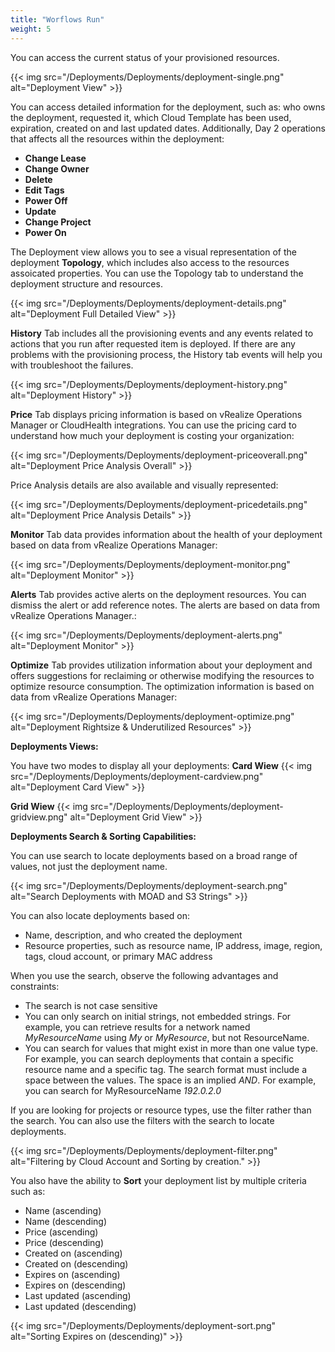 ```yaml
---
title: "Worflows Run"
weight: 5
---
```


You can access the current status of your provisioned resources.<br> 

{{< img src="/Deployments/Deployments/deployment-single.png" alt="Deployment View" >}}

You can access detailed information for the deployment, such as: who owns the deployment, requested it, which Cloud Template has been used, expiration, created on and last updated dates. Additionally, Day 2 operations that affects all the resources within the deployment:

 <ul>
    <li><strong>Change Lease</strong></li>
    <li><strong>Change Owner</strong></li>
    <li><strong>Delete</strong></li>
    <li><strong>Edit Tags</strong></li>
    <li><strong>Power Off</strong></li>
    <li><strong>Update</strong></li>
    <li><strong>Change Project</strong></li>
    <li><strong>Power On</strong></li>
 </ul>

The Deployment view allows you to see a visual representation of the deployment <strong>Topology</strong>, which includes also access to the resources assoicated properties. You can use the Topology tab to understand the deployment structure and resources.

{{< img src="/Deployments/Deployments/deployment-details.png" alt="Deployment Full Detailed View" >}}

<strong>History</strong> Tab includes all the provisioning events and any events related to actions that you run after requested item is deployed. If there are any problems with the provisioning process, the History tab events will help you with troubleshoot the failures.

{{< img src="/Deployments/Deployments/deployment-history.png" alt="Deployment History" >}}

<strong>Price</strong> Tab displays pricing information is based on vRealize Operations Manager or CloudHealth integrations. You can use the pricing card to understand how much your deployment is costing your organization:

{{< img src="/Deployments/Deployments/deployment-priceoverall.png" alt="Deployment Price Analysis Overall" >}}

Price Analysis details are also available and visually represented:

{{< img src="/Deployments/Deployments/deployment-pricedetails.png" alt="Deployment Price Analysis Details" >}}

<strong>Monitor</strong> Tab data provides information about the health of your deployment based on data from vRealize Operations Manager:

{{< img src="/Deployments/Deployments/deployment-monitor.png" alt="Deployment Monitor" >}}

<strong>Alerts</strong> Tab provides active alerts on the deployment resources. You can dismiss the alert or add reference notes. The alerts are based on data from vRealize Operations Manager.:

{{< img src="/Deployments/Deployments/deployment-alerts.png" alt="Deployment Monitor" >}}

<strong>Optimize</strong> Tab provides utilization information about your deployment and offers suggestions for reclaiming or otherwise modifying the resources to optimize resource consumption. The optimization information is based on data from vRealize Operations Manager:

{{< img src="/Deployments/Deployments/deployment-optimize.png" alt="Deployment Rightsize & Underutilized Resources" >}}

<strong>Deployments Views: </strong>

You have two modes to display all your deployments: 
<strong>Card Wiew</strong>
{{< img src="/Deployments/Deployments/deployment-cardview.png" alt="Deployment Card View" >}}

<strong>Grid Wiew</strong>
{{< img src="/Deployments/Deployments/deployment-gridview.png" alt="Deployment Grid View" >}}

<strong>Deployments Search & Sorting Capabilities:</strong>

You can use search to locate deployments based on a broad range of values, not just the deployment name. 

{{< img src="/Deployments/Deployments/deployment-search.png" alt="Search Deployments with MOAD and S3 Strings" >}}

You can also locate deployments based on:

<ul>
    <li>Name, description, and who created the deployment</li>
    <li>Resource properties, such as resource name, IP address, image, region, tags, cloud account, or primary MAC address</li>
</ul>

When you use the search, observe the following advantages and constraints:

<ul>
    <li>The search is not case sensitive</li>
    <li>You can only search on initial strings, not embedded strings. For example, you can retrieve results for a network named <i>MyResourceName</i> using <i>My</i> or <i>MyResource</i>, but not ResourceName.</li>
    <li>You can search for values that might exist in more than one value type. For example, you can search deployments that contain a specific resource name and a specific tag. The search format must include a space between the values. The space is an implied <i>AND</i>. For example, you can search for MyResourceName <i>192.0.2.0</i></li>
</ul>

If you are looking for projects or resource types, use the filter rather than the search. You can also use the filters with the search to locate deployments.

{{< img src="/Deployments/Deployments/deployment-filter.png" alt="Filtering by Cloud Account and Sorting by creation." >}}

You also have the ability to <strong>Sort</strong> your deployment list by multiple criteria such as:

<ul>
    <li>Name (ascending)</li>
    <li>Name (descending)</li>
    <li>Price (ascending)</li>
    <li>Price (descending)</li>
    <li>Created on (ascending)</li>
    <li>Created on (descending)</li>
    <li>Expires on (ascending)</li>
    <li>Expires on (descending)</li>
    <li>Last updated (ascending)</li>
    <li>Last updated (descending)</li>
</ul>

{{< img src="/Deployments/Deployments/deployment-sort.png" alt="Sorting Expires on (descending)" >}}

